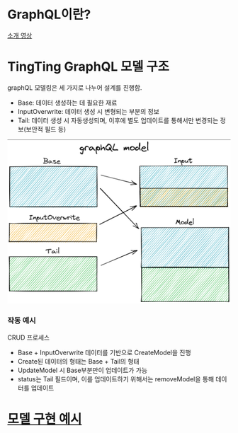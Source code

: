 # GraphQL이란?

[소개 영상](https://www.youtube.com/watch?v=N-81mS2vldI)

# TingTing GraphQL 모델 구조

graphQL 모델링은 세 가지로 나누어 설계를 진행함.

- Base: 데이터 생성하는 데 필요한 재료
- InputOverwrite: 데이터 생성 시 변형되는 부분의 정보
- Tail: 데이터 생성 시 자동생성되며, 이후에 별도 업데이트를 통해서만 변경되는 정보(보안적 필드 등)

![GQL 모델 구조](./graphql.png)

### 작동 예시

CRUD 프로세스

- Base + InputOverwrite 데이터를 기반으로 CreateModel을 진행
- Create된 데이터의 형태는 Base + Tail의 형태
- UpdateModel 시 Base부분만이 업데이트가 가능
- status는 Tail 필드이며, 이를 업데이트하기 위해서는 removeModel을 통해 데이터를 업데이트

# [모델 구현 예시](../../libs/shared/module/src/keyring/keyring.gql.ts)

